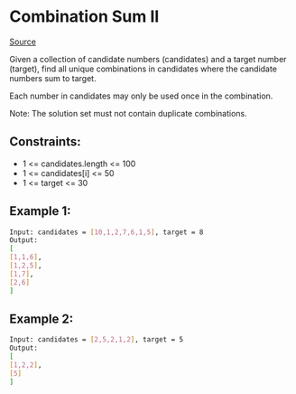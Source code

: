 # Combination Sum II
[Source](https://leetcode.com/problems/combination-sum-ii/)

Given a collection of candidate numbers (candidates) and a target number (target), find all unique combinations in candidates where the candidate numbers sum to target.

Each number in candidates may only be used once in the combination.

Note: The solution set must not contain duplicate combinations.

## Constraints:

 - 1 <= candidates.length <= 100
 - 1 <= candidates[i] <= 50
 - 1 <= target <= 30

## Example 1:
```sh
Input: candidates = [10,1,2,7,6,1,5], target = 8
Output: 
[
[1,1,6],
[1,2,5],
[1,7],
[2,6]
]
```

## Example 2:
```sh
Input: candidates = [2,5,2,1,2], target = 5
Output: 
[
[1,2,2],
[5]
]
```
